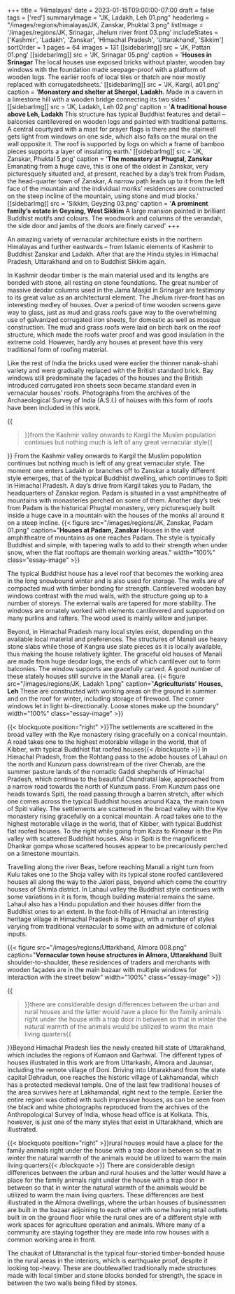 +++
title = 'Himalayas'
date = 2023-01-15T09:00:00-07:00
draft = false
tags = ['red']
summaryImage = "JK, Ladakh, Leh 01.png"
headerImg = "/images/regions/himalayas/JK, Zanskar, Phuktal 3.png"
listImage = '/images/regions/JK, Srinagar, Jhelum river front 03.png'
includeStates = ['Kashmir', 'Ladakh', 'Zanskar', 'Himachal Pradesh', 'Uttarakhand', 'Sikkim']
sortOrder = 1
pages = 64
images = 131
[[sidebarImg]]
src = 'JK, Pattan 01.png'
[[sidebarImg]]
src = 'JK, Srinagar 05.png'
caption = '**Houses in Srinagar** The local houses use exposed bricks without plaster, wooden bay windows with the foundation made seepage-proof with a platform of wooden logs. The earlier roofs of local tiles or thatch are now mostly replaced with corrugatedsheets.'
[[sidebarImg]]
src = 'JK, Kargil, a01.png'
caption = '**Monastery and shelter at Shergol, Ladakh.** Made in a cavern in a limestone hill with a wooden bridge connecting its two sides.'
[[sidebarImg]]
src = 'JK, Ladakh, Leh 02.png'
caption = '**A traditional house above Leh, Ladakh** This structure has typical Buddhist features and detail – balconies cantilevered on wooden logs and painted with traditional patterns. A central courtyard with a mast for prayer flags is there and the stairwell gets light from windows on one side, which also falls on the mural on the wall opposite it. The roof is supported by logs on which a frame of bamboo pieces supports a layer of insulating earth.'
[[sidebarImg]]
src = 'JK, Zanskar, Phuktal 5.png'
caption = '**The monastery at Phugtal, Zanskar** Emanating from a huge cave, this is one of the oldest in Zanskar, very picturesquely situated and, at present, reached by a day’s trek from Padam, the head-quarter town of Zanskar, A narrow path leads up to it from the left face of the mountain and the individual monks’ residences are constructed on the steep incline of the mountain, using stone and mud blocks.'
[[sidebarImg]]
src = 'Sikkim, Geyzing 03.png'
caption = '**A prominent family’s estate in Geysing, West Sikkim** A large mansion painted in brilliant Buddhist motifs and colours. The woodwork and columns of the verandah, the side door and jambs of the doors are finely carved'
+++

An amazing variety of vernacular architecture exists in the northern Himalayas and further eastwards – from Islamic elements of Kashmir to Buddhist Zanskar and Ladakh. After that are the Hindu styles in Himachal Pradesh, Uttarakhand and on to Buddhist Sikkim again.

In Kashmir deodar timber is the main material used and its lengths are bonded with stone, all resting on stone foundations. The great number of massive deodar columns used in the Jama Masjid in Srinagar are testimony to its great value as an architectural element. The Jhelum river-front has an interesting medley of houses. Over a period of time wooden screens gave way to glass, just as mud and grass roofs gave way to the overwhelming use of galvanized corrugated iron sheets, for domestic as well as mosque construction. The mud and grass roofs were laid on birch bark on the roof structure, which made the roofs water proof and was good insulation in the extreme cold. However, hardly any houses at present have this very traditional form of roofing material.

Like the rest of India the bricks used were earlier the thinner nanak-shahi variety and were gradually replaced with the British standard brick. Bay windows still predominate the façades of the houses and the British introduced corrugated iron sheets soon became standard even in vernacular houses’ roofs. Photographs from the archives of the Archaeological Survey of India (A.S.I.) of houses with this form of roofs have been included in this work.

{{<blockquote position="left">}}from the Kashmir valley onwards to Kargil the Muslim population continues but nothing much is left of any great vernacular style{{</blockquote>}} From the Kashmir valley onwards to Kargil the Muslim population continues but nothing much is left of any great vernacular style. The moment one enters Ladakh or branches off to Zanskar a totally different style emerges, that of the typical Buddhist dwelling, which continues to Spiti in Himachal Pradesh. A day’s drive from Kargil takes you to Padam, the headquarters of Zanskar region. Padam is situated in a vast amphitheatre of mountains with monasteries perched on some of them. Another day’s trek from Padam is the historical Phugtal monastery, very picturesquely built inside a huge cave in a mountain with the houses of the monks all around it on a steep incline. {{< figure src="/images/regions/JK, Zanskar, Padam 01.png" caption="**Houses at Padam, Zanskar** Houses in the vast amphitheatre of mountains as one reaches Padam. The style is typically Buddhist and simple, with tapering walls to add to their strength when under snow, when the flat rooftops are themain working areas." width="100%" class="essay-image" >}}

The typical Buddhist house has a level roof that becomes the working area in the long snowbound winter and is also used for storage. The walls are of compacted mud with timber bonding for strength. Cantilevered wooden bay windows contrast with the mud walls, with the structure going up to a number of storeys. The external walls are tapered for more stability. The windows are ornately worked with elements cantilevered and supported on many purlins and rafters. The wood used is mainly willow and juniper.

Beyond, in Himachal Pradesh many local styles exist, depending on the available local material and preferences. The structures of Manali use heavy stone slabs while those of Kangra use slate pieces as it is locally available, thus making the house relatively lighter. The graceful old houses of Manali are made from huge deodar logs, the ends of which cantilever out to form balconies. The window supports are gracefully carved. A good number of these stately houses still survive in the Manali area. {{< figure src="/images/regions/JK, Ladakh 1.png" caption="**Agriculturists’ Houses, Leh** These are constructed with working areas on the ground in summer and on the roof for winter, including storage of firewood. The corner windows let in light bi-directionally. Loose stones make up the boundary" width="100%" class="essay-image" >}}

{{< blockquote position="right" >}}The settlements are scattered in the broad valley with the Kye monastery rising gracefully on a conical mountain. A road takes one to the highest motorable village in the world, that of Kibber, with typical Buddhist flat roofed houses{{< /blockquote >}} In Himachal Pradesh, from the Rohtang pass to the adobe houses of Lahaul on the north and Kunzum pass downstream of the river Chenab, are the summer pasture lands of the nomadic Gaddi shepherds of Himachal Pradesh, which continue to the beautiful Chandratal lake, approached from a narrow road towards the north of Kunzum pass. From Kunzum pass one heads towards Spiti, the road passing through a barren stretch, after which one comes across the typical Buddhist houses around Kaza, the main town of Spiti valley. The settlements are scattered in the broad valley with the Kye monastery rising gracefully on a conical mountain. A road takes one to the highest motorable village in the world, that of Kibber, with typical Buddhist flat roofed houses. To the right while going from Kaza to Kinnaur is the Pin valley with scattered Buddhist houses. Also in Spiti is the magnificent Dhankar gompa whose scattered houses appear to be precariously perched on a limestone mountain.

Travelling along the river Beas, before reaching Manali a right turn from Kulu takes one to the Shoja valley with its typical stone roofed cantilevered houses all along the way to the Jalori pass, beyond which come the country houses of Shimla district. In Lahaul valley the Buddhist style continues with some variations in it is form, though building material remains the same. Lahaul also has a Hindu population and their houses differ from the Buddhist ones to an extent. In the foot-hills of Himachal an interesting heritage village in Himachal Pradesh is Pragpur, with a number of styles varying from traditional vernacular to some with an admixture of colonial inputs.

{{< figure src="/images/regions/Uttarkhand, Almora 008.png" caption="**Vernacular town house structures in Almora, Uttarakhand** Built shoulder-to-shoulder, these residences of traders and merchants with wooden façades are in the main bazaar with multiple windows for interaction with the street below" width="100%" class="essay-image" >}}

{{<blockquote position="left">}}there are considerable design differences between the urban and rural houses and the latter would have a place for the family animals right under the house with a trap door in between so that in winter the natural warmth of the animals would be utilized to warm the main living quarters{{</blockquote>}}Beyond Himachal Pradesh lies the newly created hill state of Uttarakhand, which includes the regions of Kumaon and Garhwal. The different types of houses illustrated in this work are from Uttarkashi, Almora and Jaunsar, including the remote village of Doni. Driving into Uttarakhand from the state capital Dehradun, one reaches the historic village of Lakhamandal, which has a protected medieval temple. One of the last few traditional houses of the area survives here at Lakhamandal, right next to the temple. Earlier the entire region was dotted with such impressive houses, as can be seen from the black and white photographs reproduced from the archives of the Anthropological Survey of India, whose head office is at Kolkata. This, however, is just one of the many styles that exist in Uttarakhand, which are illustrated. 

{{< blockquote position="right" >}}rural houses would have a place for the family animals right under the house with a trap door in between so that in winter the natural warmth of the animals would be utilized to warm the main living quarters{{< /blockquote >}} There are considerable design differences between the urban and rural houses and the latter would have a place for the family animals right under the house with a trap door in between so that in winter the natural warmth of the animals would be utilized to warm the main living quarters. These differences are best illustrated in the Almora dwellings, where the urban houses of businessmen are built in the bazaar adjoining to each other with some having retail outlets built in on the ground floor while the rural ones are of a different style with work spaces for agriculture operation and animals. Where many of a community are staying together they are made into row houses with a common working area in front.

The chaukat of Uttaranchal is the typical four-storied timber-bonded house in the rural areas in the interiors, which is earthquake proof, despite it looking top-heavy. These are doublewalled traditionally made structures made with local timber and stone blocks bonded for strength, the space in between the two walls being filled by stones.
